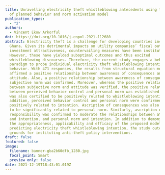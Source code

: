 ```yaml
---
title: Unravelling electricity theft whistleblowing antecedents using the theory
  of planned behavior and norm activation model
publication_types:
  - "2"
authors:
  - Vincent Ekow Arkorful
doi: https://doi.org/10.1016/j.enpol.2021.112680
abstract: Electricity theft is a challenge for developing countries including
  Ghana. Given its detrimental impacts on utility companies’ fiscal outlook and
  investment attractiveness, countervailing measures have been instituted.
  However, these have yielded suboptimal outcomes and thus excited
  whistleblowing discourses. Therefore, the current study engages a behavior
  paradigm to probe individual electricity theft whistleblowing intention
  behavior. With 471 responses, the results from structural equation modelling
  affirmed a positive relationship between awareness of consequences and
  attitude. Also, a positive relationship between awareness of consequences and
  subjective norm was confirmed. Moreover, whereas the positive relationship
  between subjective norm and attitude was verified, the positive relationships
  between perceived behavior control and personal norm was established. Attitude
  was also certified to be positively related to whistleblowing intention. In
  addition, perceived behavior control and personal norm were confirmed to be
  positively related to intention. Ascription of consequences was also revealed
  to be significantly related to personal norm. Similarly, ascription of
  responsibility was confirmed to moderate the relationships between attitude
  and intention, and personal norm and intention. In addition to demonstrating
  the appropriateness, applicability and efficacy of the proposed model in
  predicting electricity theft whistleblowing intention, the study outcomes form
  grounds for instituting anti-theft policy interventions.
draft: false
featured: false
image:
  filename: banner-gba2b60dfb_1280.jpg
  focal_point: Smart
  preview_only: false
date: 2021-12-19T18:43:01.019Z
---
```

